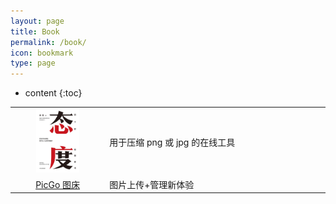 ```yaml
---
layout: page
title: Book
permalink: /book/
icon: bookmark
type: page
---
```


* content
{:toc}
<table width="100%"  >
        <tr>           
           <td align="center" width="30%"><img src="https://raw.githubusercontent.com/HG1227/image/master/img_tuchuang/20200108183920.jpg" width="50%" height="50%"/></td>
           <td align="left" width="70%"> 用于压缩 png 或 jpg 的在线工具 </td>
        </tr>
       <tr>           
           <td align="center" width="30%"><a href="https://github.com/Molunerfinn/PicGo/releases"  target="_blank">PicGo 图床</a> </td>
           <td align="left" width="70%"> 图片上传+管理新体验 </td>
        </tr>
</table>








